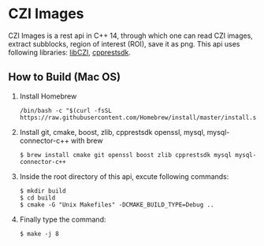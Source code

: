 # CZI Images

CZI Images is a rest api in C++ 14, through which one can read CZI images, extract subblocks, region of interest (ROI), save it as png. 
This api uses following libraries: [libCZI](https://github.com/zeiss-microscopy/libCZI), [cpprestsdk](https://github.com/microsoft/cpprestsdk).

## How to Build (Mac OS)

1. Install Homebrew 
    ```shell script
   /bin/bash -c "$(curl -fsSL https://raw.githubusercontent.com/Homebrew/install/master/install.sh)"
    ```
   
2. Install git, cmake, boost, zlib, cpprestsdk openssl, mysql, mysql-connector-c++ with brew
    ```shell script
    $ brew install cmake git openssl boost zlib cpprestsdk mysql mysql-connector-c++
    ```

3. Inside the root directory of this api, excute following commands:
    ```shell script
    $ mkdir build
    $ cd build
    $ cmake -G "Unix Makefiles" -DCMAKE_BUILD_TYPE=Debug ..
    ```
   
4. Finally type the command:
    ```shell script
    $ make -j 8
    ```
